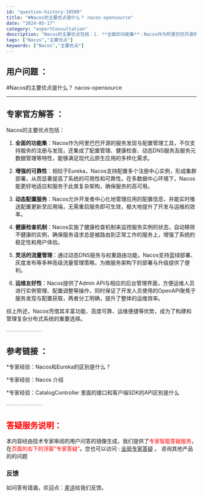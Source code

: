 ```yaml
---
id: "question-history-10500"
title: "#Nacos的主要优点是什么？ nacos-opensource"
date: "2024-05-17"
category: "expertConsultation"
description: "Nacos的主要优点包括：1. **全面的功能集**：Nacos作为阿里巴巴开源的服务发现与配置管理工具，不仅支持服务的注册与发现，还集成了配置管理、健康检查、动态DNS服务及服务元数据管理等特性，能够满足现代云原生应用的多样化需求。2. **增强的可靠性**：相较于Eureka，Nacos支持配置"
tags: ["Nacos","主要优点"]
keywords: ["Nacos","主要优点"]
---
```


## 用户问题 ： 
 #Nacos的主要优点是什么？ nacos-opensource 

---------------
## 专家官方解答 ：

Nacos的主要优点包括：

1. **全面的功能集**：Nacos作为阿里巴巴开源的服务发现与配置管理工具，不仅支持服务的注册与发现，还集成了配置管理、健康检查、动态DNS服务及服务元数据管理等特性，能够满足现代云原生应用的多样化需求。

2. **增强的可靠性**：相较于Eureka，Nacos支持配置多个注册中心实例，形成集群部署，从而显著提高了系统的可用性和可靠性。在多数据中心环境下，Nacos能更好地适应和服务于此类复杂架构，确保服务的高可用。

3. **动态配置服务**：Nacos允许开发者中心化地管理应用的配置信息，并能实时推送配置更新至应用端，无需重启服务即可生效，极大地提升了开发与运维的效率。

4. **健康检查机制**：Nacos实施了健康检查机制来监控服务实例的状态，自动移除不健康的实例，确保服务请求总是被路由到正常工作的服务上，增强了系统的稳定性和用户体验。

5. **灵活的流量管理**：通过动态DNS服务与权重路由功能，Nacos支持蓝绿部署、灰度发布等多种高级流量管理策略，为微服务架构下的部署与升级提供了便利。

6. **运维友好性**：Nacos提供了Admin API与相应的后台管理界面，方便运维人员进行实例管理、配置调整等操作，同时保证了开发人员使用的OpenAPI聚焦于服务发现与配置获取，两者分工明确，提升了整体的运维效率。

综上所述，Nacos凭借其丰富功能、高度可靠、运维便捷等优势，成为了构建和管理复杂分布式系统的重要选择。


<font color="#949494">---------------</font> 


## 参考链接 ：

*专家经验：Nacos和Eureka的区别是什么？ 
 
 *专家经验：Nacos 介绍 
 
 *专家经验：CatalogController 里面的接口和客户端SDK的API区别是什么 


 <font color="#949494">---------------</font> 
 


## <font color="#FF0000">答疑服务说明：</font> 

本内容经由技术专家审阅的用户问答的镜像生成，我们提供了<font color="#FF0000">专家智能答疑服务</font>，在<font color="#FF0000">页面的右下的浮窗”专家答疑“</font>。您也可以访问 : [全局专家答疑](https://answer.opensource.alibaba.com/docs/intro) 。 咨询其他产品的的问题

### 反馈
如问答有错漏，欢迎点：[差评](https://ai.nacos.io/user/feedbackByEnhancerGradePOJOID?enhancerGradePOJOId=13697)给我们反馈。
